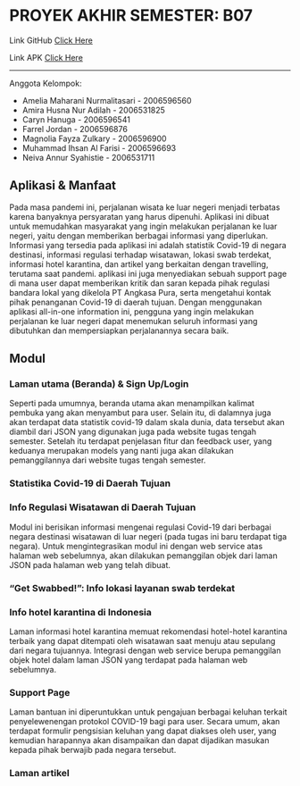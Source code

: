 # PROYEK AKHIR SEMESTER: B07

Link GitHub [Click Here](https://github.com/alfarisi17/b07uas.git)

Link APK [Click Here](https://github.com/alfarisi17/b07uas/releases)

---

Anggota Kelompok:

- Amelia Maharani Nurmalitasari - 2006596560
- Amira Husna Nur Adilah - 2006531825
- Caryn Hanuga - 2006596541
- Farrel Jordan - 2006596876
- Magnolia Fayza Zulkary - 2006596900
- Muhammad Ihsan Al Farisi - 2006596693
- Neiva Annur Syahistie - 2006531711

## Aplikasi & Manfaat

Pada masa pandemi ini, perjalanan wisata ke luar negeri menjadi terbatas karena banyaknya persyaratan yang harus
dipenuhi. Aplikasi ini dibuat untuk memudahkan masyarakat yang ingin melakukan perjalanan ke luar negeri, yaitu dengan
memberikan berbagai informasi yang diperlukan. Informasi yang tersedia pada aplikasi ini adalah statistik Covid-19 di
negara destinasi, informasi regulasi terhadap wisatawan, lokasi swab terdekat, informasi hotel karantina, dan artikel
yang berkaitan dengan travelling, terutama saat pandemi. aplikasi ini juga menyediakan sebuah support page di mana user
dapat memberikan kritik dan saran kepada pihak regulasi bandara lokal yang dikelola PT Angkasa Pura, serta mengetahui
kontak pihak penanganan Covid-19 di daerah tujuan. Dengan menggunakan aplikasi all-in-one information ini, pengguna yang
ingin melakukan perjalanan ke luar negeri dapat menemukan seluruh informasi yang dibutuhkan dan mempersiapkan
perjalanannya secara baik.

## Modul


### Laman utama (Beranda) & Sign Up/Login

Seperti pada umumnya, beranda utama akan menampilkan kalimat pembuka yang akan menyambut para user. Selain itu, di dalamnya juga akan terdapat data statistik covid-19 dalam skala dunia, data tersebut akan diambil dari JSON yang digunakan juga pada website tugas tengah semester. Setelah itu terdapat penjelasan fitur dan feedback user, yang keduanya merupakan models yang nanti juga akan dilakukan pemanggilannya dari website tugas tengah semester.

### Statistika Covid-19 di Daerah Tujuan


### Info Regulasi Wisatawan di Daerah Tujuan

Modul ini berisikan informasi mengenai regulasi Covid-19 dari berbagai negara destinasi wisatawan di luar negeri (pada tugas ini baru terdapat tiga negara). Untuk mengintegrasikan modul ini dengan web service atas halaman web sebelumnya, akan dilakukan pemanggilan objek dari laman JSON pada halaman web yang telah dibuat.

### “Get Swabbed!”: Info lokasi layanan swab terdekat


### Info hotel karantina di Indonesia

Laman informasi hotel karantina memuat rekomendasi hotel-hotel karantina terbaik yang dapat ditempati oleh wisatawan saat menuju atau sepulang dari negara tujuannya. Integrasi dengan web service berupa pemanggilan objek hotel dalam laman JSON yang terdapat pada halaman web sebelumnya.

### Support Page
Laman bantuan ini diperuntukkan untuk pengajuan berbagai keluhan terkait penyelewenengan protokol COVID-19 bagi para user. Secara umum, akan terdapat formulir pengsisian keluhan yang dapat diakses oleh user, yang kemudian harapannya akan disampaikan dan dapat dijadikan masukan kepada pihak berwajib pada negara tersebut.

### Laman artikel



